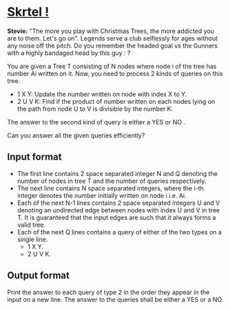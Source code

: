 # [Skrtel !][link]

**Stevie:** "The more you play with Christmas Trees, the more addicted you are to them. Let's go on". Legends serve a club selflessly for ages without any noise off the pitch. Do you remember the headed goal vs the Gunners with a highly bandaged head by this guy : ?

You are given a Tree T consisting of N nodes where node i of the tree has number Ai written on it. Now, you need to process 2 kinds of queries on this tree.

- 1 X Y: Update the number written on node with index X to Y.
- 2 U V K: Find if the product of number written on each nodes lying on the path from node U to V is divisible by the number K.

The answer to the second kind of query is either a YES or NO .

Can you answer all the given queries efficiently?

## Input format

- The first line contains 2 space separated integer N and Q denoting the number of nodes in tree T and the number of queries respectively.
- The next line contains N space separated integers, where the i-th integer denotes the number initially written on node i i.e. Ai.
- Each of the next N-1 lines contains 2 space separated integers U and V denoting an undirected edge between nodes with index U and V in tree T. It is guaranteed that the input edges are such that it always forms a valid tree.
- Each of the next Q lines contains a query of either of the two types on a single line.
  - 1 X Y.
  - 2 U V K.

## Output format

Print the answer to each query of type 2 in the order they appear in the input on a new line. The answer to the queries shall be either a YES or a NO.

[link]: https://www.hackerearth.com/practice/algorithms/graphs/depth-first-search/practice-problems/algorithm/skrtel/
